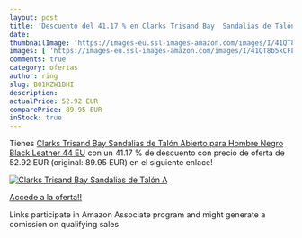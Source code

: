 ```yaml
---
layout: post
title: 'Descuento del 41.17 % en Clarks Trisand Bay  Sandalias de Talón A'
date: 
thumbnailImage: 'https://images-eu.ssl-images-amazon.com/images/I/41QT8b5kCFL._SL200_.jpg'
images: [ 'https://images-eu.ssl-images-amazon.com/images/I/41QT8b5kCFL._SL200_.jpg' ]
comments: true
category: ofertas
author: ring
slug: B01KZW1BHI
description:
actualPrice: 52.92 EUR
comparePrice: 89.95 EUR
inStock: true
---
```


Tienes [Clarks Trisand Bay  Sandalias de Talón Abierto para Hombre  Negro  Black Leather   44 EU](https://www.amazon.es/dp/B01KZW1BHI/?tag=tolees-21) con un 41.17 % de descuento con precio de oferta de 52.92 EUR (original: 89.95 EUR) en el siguiente enlace!

[![Clarks Trisand Bay  Sandalias de Talón A](https://images-eu.ssl-images-amazon.com/images/I/41QT8b5kCFL._SL200_.jpg)](https://www.amazon.es/dp/B01KZW1BHI/?tag=tolees-21)

[Accede a la oferta!!](https://www.amazon.es/dp/B01KZW1BHI/?tag=tolees-21)

Links participate in Amazon Associate program and might generate a comission on qualifying sales


